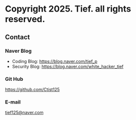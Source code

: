 # Copyright 2025. Tief. all rights reserved.

## Contact

### Naver Blog

- Coding Blog: https://blog.naver.com/tief_p
- Security Blog: https://blog.naver.com/white_hacker_tief

### Git Hub

https://github.com/Ctist125

### E-mail

tief125@naver.com